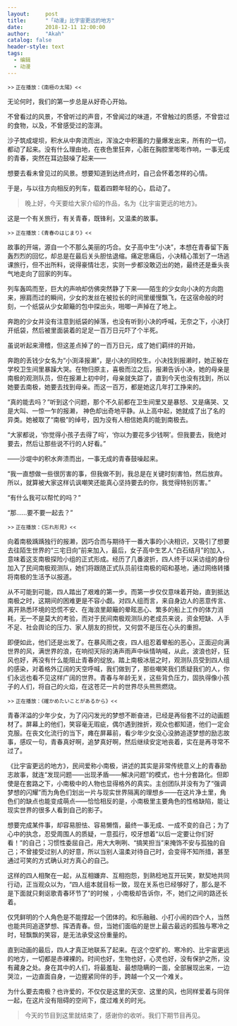```yaml
---
layout:     post
title:      "「动漫」比宇宙更远的地方"
date:       2018-12-11 12:00:00
author:     "Akah"
catalog: false
header-style: text
tags:
  - 编辑
  - 动漫
---
```


<small> >> 正在播放：《南極の太陽》<< </small>

无论何时，我们的第一步总是从好奇心开始。

不曾看过的风景，不曾听过的声音，不曾闻过的味道，不曾触过的质感，不曾尝过的食物，以及，不曾感受过的澎湃。

沙子筑成堤坝，积水从中奔流而出，浑浊之中积蓄的力量爆发出来，所有的一切，都动了起来。没有什么理由地，在夜色里狂奔，心脏在胸腔里嘭嘭作响，一事无成的青春，突然在耳边鼓噪了起来——

想要去看未曾见过的风景。想要知道到达终点时，自己会怀着怎样的心情。

于是，与以往方向相反的列车，载着四颗年轻的心，启动了。



> 晚上好，今天要给大家介绍的作品，名为《比宇宙更远的地方》。



这是一个有关旅行，有关青春，既锋利，又温柔的故事。

 

<small> >> 正在播放：《青春のはじまり》<< </small>

故事的开端，源自一个不那么美丽的巧合。女子高中生“小决”，本想在青春留下轰轰烈烈的回忆，却总是在最后关头胆怯退缩。痛定思痛后，小决精心策划了一场逃课旅行，但不出所料，说得豪情壮志，实则一步都没敢迈出的她，最终还是垂头丧气地走向了回家的列车。

列车轰鸣而至，巨大的声响却仿佛突然静了下来——陌生的少女向小决的方向跑来，擦肩而过的瞬间，少女的发丝在被拉长的时间里缓慢飘飞，在这宿命般的时刻，一个纸袋从少女颠簸的包中探出头，啪唧一声掉在了地上。

奔跑的少女并没有注意到纸袋的掉落，也没有听到小决的呼喊，无奈之下，小决打开纸袋，然后被里面装着的足足一百万日元吓了个半死。

虽说听起来滑稽，但这差点掉了的一百万日元，成了她们羁绊的开始，

 

奔跑的丢钱少女名为“小渕泽报濑”，是小决的同校生。小决找到报濑时，她正躲在学校卫生间里暴躁大哭。在物归原主，喜极而泣之后，报濑告诉小决，她的母亲是南极的观测队员，但在报濑上初中时，母亲就失踪了，直到今天也没有找到，所以她要去南极，她要去找到母亲。而这一百万，都是她这几年打工挣来的。

“真的能去吗？”听到这个问题，那个不久前都在卫生间里又是暴怒、又是痛哭、又是大叫、一惊一乍的报濑， 神色却出奇地平静。从上高中起，她就成了出了名的异类。她被取了“南极”的绰号，因为没有人相信她真的能到南极去。

“大家都说，‘你觉得小孩子去得了吗’，‘你以为要花多少钱啊’。但我要去，我绝对要去，然后让那些说不行的人好看。”

 

——沙堤中的积水奔溃而出，一事无成的青春鼓噪起来。

“我一直想做一些很厉害的事，但我做不到，我总是在关键时刻害怕，然后放弃。所以，就算被大家这样讥讽嘲笑还能真心坚持要去的你，我觉得特别厉害。”

“有什么我可以帮忙的吗？”

“那……要不要一起去？”

 

<small> >> 正在播放：《忘れ形見》<< </small>

向着南极踽踽独行的报濑，因巧合而与期待干一番大事的小决相识，又吸引了想要去往陌生世界的“三宅日向”前来加入，最后，女子高中生艺人“白石结月”的加入，意味着这支南极探险小组的正式形成。经历了几番波折，四人终于以采访组的身份加入了民间南极观测队，她们将跟随正式队员前往南极的昭和基地，通过网络转播将南极的生活予以报道。

从不可能到可能，四人踏出了艰难的第一步。而第一步仅仅意味着开始，直到抵达南极之时，这期间的困难更是不容小觑。对四人组而言，来自身边人的恶意传言、离开熟悉环境的恐慌不安、在海浪里颠簸的晕眩恶心、繁多的船上工作的体力消耗，无一不是莫大的考验，而对于民间南极观测队的老成员来说，资金短缺、人手不足、社会舆论的压力、家人朋友的担忧，又何尝不是压在心头的重担。

即便如此，他们还是出发了。在暴风雨之夜，四人组忍着晕船的恶心，正面迎向满世界的风，满世界的浪，在响彻天际的涛声雨声中纵情呐喊，从此，波浪也好，狂风也好，再没有什么能阻止青春的绽放。踏上南极冰层之时，观测队员受到四人组的感染，对着格外辽阔的天空呼喊，我们做到了，那些嘲笑我们质疑我们的人，你们永远也看不见这样广阔的世界。青春与年龄无关，这些背负压力，固执得像小孩子的人们，将自己的火焰，在这苍茫一片的世界尽头熊熊燃烧。

 

<small> >> 正在播放：《確かめたいことがあるから》<< </small>

青春洋溢的少年少女，为了闪闪发光的梦想不断奋进，已经是再俗套不过的动画题材了。屏幕上的他们，笑容毫无瑕疵，偶尔遇到挫折，观众也都知道，他们一定会克服。在丧文化流行的当下，瘫在屏幕前，看少年少女没心没肺追逐梦想的励志故事，感叹一句，青春真好啊，追梦真好啊，然后继续安定地丧着，实在是再寻常不过了。

《比宇宙更远的地方》，民间爱称小南极，讲述的其实是非常传统意义上的青春励志故事，就连“发现问题——出现矛盾——解决问题”的模式，也十分套路化。但即使是在套路之下，小南极中的人物也显得格外的真实。主创团队并没有为了“强调梦想的闪耀”而为角色们划出一片与现实世界隔离的理想乡——在这片净土里，角色们的缺点也能变成萌点——恰恰相反的是，小南极里主要角色的性格缺陷，能让现实世界的很多人看到自己的影子。

想要完成某件事，却容易胆怯、容易懒惰，最终一事无成、一成不变的自己；为了心中的执念，忍受周围人的质疑，一意孤行，咬牙想着“以后一定要让你们好看！”的自己；习惯性委屈自己，用大大咧咧、“搞笑担当”来掩饰不安与孤独的自己；不曾接受过别人的好意，所以当别人温柔对待自己时，会变得不知所措，甚至通过可笑的方式确认对方真心的自己。

 

这样的四人相聚在一起，从互相嫌弃、互相抱怨，到熟稔地互开玩笑，默契地共同行动，正当观众以为，“四人组本就目标一致，现在关系也已经够好了，那么是不是下面就只剩讴歌青春环节了”的时候 ，小南极却告诉你，不，她们之间的路还长着。

仅凭鲜明的个人角色是不能撑起一个团体的。和乐融融、小打小闹的四个人，当然也能共同追逐梦想、挥洒青春。但，当她们面临的是世上最古最远的孤独与寒冷之时，轻飘飘的笑容，是无法承受这份重量的。

直到动画的最后，四人才真正地联系了起来。在这个空旷的、寒冷的、比宇宙更远的地方，一切都是赤裸裸的。时间也好，生物也好，心灵也好，没有保护之所，没有藏身之处。身在其中的人们，将最羞耻、最想隐瞒的一面，全部展现出来，一边哭泣，一边直面自身，一边握紧同伴的手，跨越一个又一个难关。

为什么要去南极？也许爱的，不仅仅是这里的天空、这里的风，也同样爱着与同伴一起，在这片没有阻碍的空间下，度过难关的时光。




> 今天的节目到这里就结束了，感谢你的收听。我们下期节目再见。



